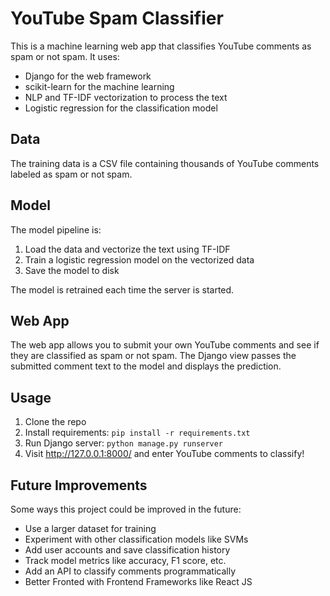 

# YouTube Spam Classifier

This is a machine learning web app that classifies YouTube comments as spam or not spam. It uses:

- Django for the web framework 
- scikit-learn for the machine learning 
- NLP and TF-IDF vectorization to process the text 
- Logistic regression for the classification model

## Data

The training data is a CSV file containing thousands of YouTube comments labeled as spam or not spam.

## Model

The model pipeline is:

1. Load the data and vectorize the text using TF-IDF
2. Train a logistic regression model on the vectorized data
3. Save the model to disk

The model is retrained each time the server is started.

## Web App

The web app allows you to submit your own YouTube comments and see if they are classified as spam or not spam.
The Django view passes the submitted comment text to the model and displays the prediction.

## Usage

1. Clone the repo
2. Install requirements: `pip install -r requirements.txt`
3. Run Django server: `python manage.py runserver`
4. Visit http://127.0.0.1:8000/ and enter YouTube comments to classify!

## Future Improvements

Some ways this project could be improved in the future:

- Use a larger dataset for training 
- Experiment with other classification models like SVMs 
- Add user accounts and save classification history
- Track model metrics like accuracy, F1 score, etc. 
- Add an API to classify comments programmatically
- Better Fronted with Frontend Frameworks like React JS


